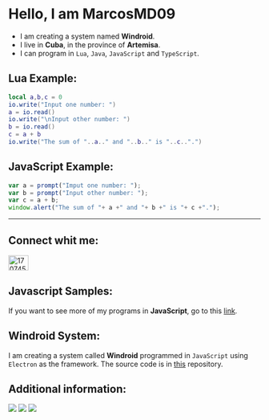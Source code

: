 # Hello, I am MarcosMD09

- I am creating a system named **Windroid**.
- I live in **Cuba**, in the province of **Artemisa**.
- I can program in ``Lua``, ``Java``, ``JavaScript`` and ``TypeScript``.

## Lua Example:
```lua
local a,b,c = 0
io.write("Input one number: ")
a = io.read()
io.write("\nInput other number: ")
b = io.read()
c = a + b
io.write("The sum of "..a.." and "..b.." is "..c..".")
```
## JavaScript Example:
```javascript
var a = prompt("Imput one number: ");
var b = prompt("Input other number: ");
var c = a + b;
window.alert("The sum of "+ a +" and "+ b +" is "+ c +".");
```
---
## Connect whit me:
<a href="https://stackoverflow.com/users/17074530" target="blank"><img align="center" src="https://raw.githubusercontent.com/rahuldkjain/github-profile-readme-generator/master/src/images/icons/Social/stack-overflow.svg" alt="17074530" height="30" width="40" /></a>
## Javascript Samples:
If you want to see more of my programs in **JavaScript**, go to this [link](https://github.com/MarcosMD09/JavaScript-Samples).
## Windroid System:
I am creating a system called **Windroid** programmed in `JavaScript` using `Electron` as the framework. The source code is in [this](https://github.com/MarcosMD09/Windroid) repository.
## Additional information:
![](https://github-profile-summary-cards.vercel.app/api/cards/profile-details?username=MarcosMD09&theme=nord_dark)
![](https://github-profile-summary-cards.vercel.app/api/cards/stats?username=MarcosMD09&theme=nord_dark)
![](https://github-profile-summary-cards.vercel.app/api/cards/repos-per-language?username=MarcosMD09&theme=nord_dark)
